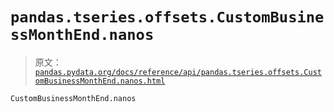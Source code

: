 # `pandas.tseries.offsets.CustomBusinessMonthEnd.nanos`

> 原文：[`pandas.pydata.org/docs/reference/api/pandas.tseries.offsets.CustomBusinessMonthEnd.nanos.html`](https://pandas.pydata.org/docs/reference/api/pandas.tseries.offsets.CustomBusinessMonthEnd.nanos.html)

```py
CustomBusinessMonthEnd.nanos
```
